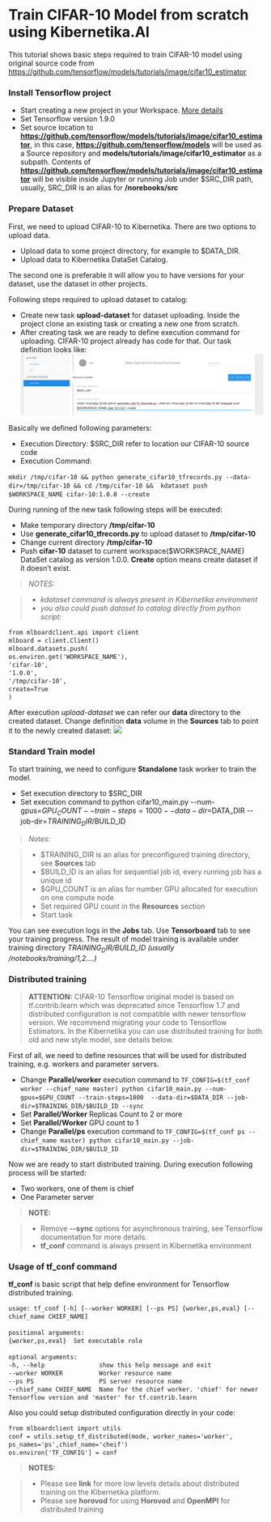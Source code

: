 # Train CIFAR-10 Model from scratch using Kibernetika.AI

This tutorial shows basic steps required to train CIFAR-10 model using original source code from https://github.com/tensorflow/models/tutorials/image/cifar10_estimator

### Install Tensorflow project

- Start creating a new project in your Workspace. [More details](../projects/create-new-project.md)
- Set Tensorflow version 1.9.0
- Set source location to __https://github.com/tensorflow/models/tutorials/image/cifar10_estimator__, in this case, __https://github.com/tensorflow/models__ will be used as a Source repository and __models/tutorials/image/cifar10_estimator__ as a subpath. Contents of __https://github.com/tensorflow/models/tutorials/image/cifar10_estimator__ will be visible inside Jupyter or running Job under $SRC_DIR path, usually, SRC_DIR is an alias for __/norebooks/src__

### Prepare Dataset

First, we need to upload CIFAR-10 to Kibernetika. There are two options to upload data.

- Upload data to some project directory, for example to $DATA_DIR.
- Upload data to Kibernetika DataSet Catalog.

The second one is preferable it will allow you to have versions for your dataset, use the dataset in other projects.

Following steps required to upload dataset to catalog:

- Create new task __upload-dataset__  for dataset uploading. Inside the project clone an existing task or creating a new one from scratch.
- After creating task we are ready to define execution command for uploading. CIFAR-10 project already has code for that. Our task definition looks like:
![](../img/cifar-10/cifar-1.png)

Basically we defined following parameters:

- Execution Directory: $SRC_DIR refer to location our CIFAR-10 source code
- Execution Command:
>
```mkdir /tmp/cifar-10 && python generate_cifar10_tfrecords.py --data-dir=/tmp/cifar-10 && cd /tmp/cifar-10 &&  kdataset push $WORKSPACE_NAME cifar-10:1.0.0 --create```

During running of the new task following steps will be executed:

- Make temporary directory __/tmp/cifar-10__
- Use __generate_cifar10_tfrecords.py__ to upload dataset to __/tmp/cifar-10__
- Change current directory __/tmp/cifar-10__
- Push __cifar-10__ dataset to current workspace($WORKSPACE_NAME) DataSet catalog as version 1.0.0. __Create__ option  means create dataset if it doesn’t exist.



> _NOTES:_

> * _kdataset command is always present in Kibernetika environment_
> * _you also could push dataset to catalog directly from python script:_

```
from mlboardclient.api import client
mlboard = client.Client()
mlboard.datasets.push(
os.environ.get('WORKSPACE_NAME'),
'cifar-10',
'1.0.0',
'/tmp/cifar-10',
create=True
)
```

After execution _upload-dataset_  we can refer our __data__ directory to the created dataset. Change definition __data__ volume in the __Sources__ tab  to point it to the newly created dataset:
![](../img/cifar-10/cifar-2.png)

### Standard Train model

To start training, we need to configure __Standalone__ task worker to train the model.

* Set execution directory to $SRC_DIR
* Set execution command to python cifar10_main.py --num-gpus=$GPU_COUNT --train-steps=1000  --data-dir=$DATA_DIR --job-dir=$TRAINING_DIR/$BUILD_ID

> _Notes:_

> * $TRAINING_DIR is an alias for preconfigured training directory, see __Sources__ tab
> * $BUILD_ID  is an alias for sequential job id, every running job has a unique id
> * $GPU_COUNT is an alias for number GPU allocated for execution on one compute node
> * Set required GPU count in the __Resources__ section
> * Start task

You can see execution logs in the __Jobs__ tab. Use __Tensorboard__ tab to see your training progress. The result of model training is available under training directory _$TRAINING_DIR/$BUILD_ID (usually  /notebooks/training/1,2….)_

### Distributed training
> __ATTENTION:__ CIFAR-10 Tensorflow original model is based on tf.contrib.learn which was deprecated since Tensorflow 1.7 and distributed configuration is not compatible with newer tensorflow version. We recommend migrating your code to Tensorflow Estimators. In the Kibernetika you can use distributed training for both old and new style model, see details below.

First of all, we need to define resources that will be used for distributed training, e.g. workers and parameter servers.

* Change __Parallel/worker__ execution command to  ```TF_CONFIG=$(tf_conf worker --chief_name master) python cifar10_main.py --num-gpus=$GPU_COUNT --train-steps=1000  --data-dir=$DATA_DIR --job-dir=$TRAINING_DIR/$BUILD_ID --sync```
* Set __Parallel/Worker__ Replicas Count to 2 or more
* Set __Parallel/Worker__ GPU count to 1
* Change __Parallel/ps__ execution command to  ```TF_CONFIG=$(tf_conf ps --chief_name master) python cifar10_main.py --job-dir=$TRAINING_DIR/$BUILD_ID```

Now we are ready to start distributed training. During execution following process will be started:

* Two workers, one of them is chief
* One Parameter server

>__NOTE:__

> * Remove __--sync__ options for asynchronous training, see Tensorflow documentation for more details.
> * __tf_conf__ command is always present in Kibernetika environment

### Usage of __tf_conf__ command
__tf_conf__ is basic script that help define environment for Tensorflow distributed training.


```
usage: tf_conf [-h] [--worker WORKER] [--ps PS] {worker,ps,eval} [--chief_name CHIEF_NAME]

positional arguments:
{worker,ps,eval}  Set executable role

optional arguments:
-h, --help               show this help message and exit
--worker WORKER          Worker resource name
--ps PS                  PS server resource name
--chief_name CHIEF_NAME  Name for the chief worker. 'chief' for newer Tensorflow version and 'master' for tf.contrib.learn
```

Also you could setup distributed configuration directly in your code:
```
from mlboardclient import utils
conf = utils.setup_tf_distributed(mode, worker_names='worker', ps_names='ps',chief_name='cheif')
os.environ['TF_CONFIG'] = conf
```

> __NOTES:__

> * Please see __link__ for more low levels details about distributed training on the Kibernetika platform.
> * Please see __horovod__ for using __Horovod__ and __OpenMPI__ for distributed training






